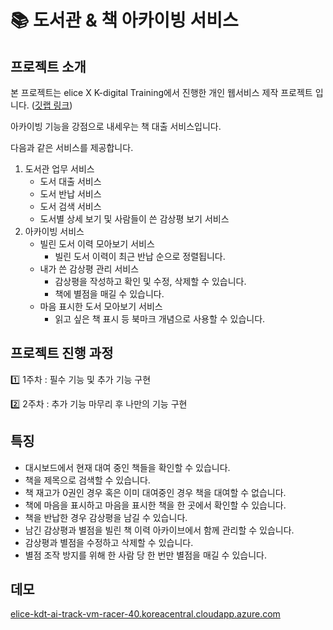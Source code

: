 # 📚 도서관 & 책 아카이빙 서비스  
## 프로젝트 소개

본 프로젝트는 elice X K-digital Training에서 진행한 개인 웹서비스 제작 프로젝트 입니다. ([깃랩 링크](https://kdt-gitlab.elice.io/001_part2_project-library/team1/library-service-project))

아카이빙 기능을 강점으로 내세우는 책 대출 서비스입니다.  

다음과 같은 서비스를 제공합니다. 

1. 도서관 업무 서비스
    - 도서 대출 서비스
    - 도서 반납 서비스
    - 도서 검색 서비스
    - 도서별 상세 보기 및 사람들이 쓴 감상평 보기 서비스
2. 아카이빙 서비스
    - 빌린 도서 이력 모아보기 서비스
        - 빌린 도서 이력이 최근 반납 순으로 정렬됩니다.
    - 내가 쓴 감상평 관리 서비스
        - 감상평을 작성하고 확인 및 수정, 삭제할 수 있습니다.
        - 책에 별점을 매길 수 있습니다.
    - 마음 표시한 도서 모아보기 서비스
        - 읽고 싶은 책 표시 등 북마크 개념으로 사용할 수 있습니다.


## 프로젝트 진행 과정

1️⃣ 1주차 : 필수 기능 및 추가 기능 구현

2️⃣ 2주차 : 추가 기능 마무리 후 나만의 기능 구현


## 특징

- 대시보드에서 현재 대여 중인 책들을 확인할 수 있습니다.
- 책을 제목으로 검색할 수 있습니다.
- 책 재고가 0권인 경우 혹은 이미 대여중인 경우 책을 대여할 수 없습니다. 
- 책에 마음을 표시하고 마음을 표시한 책을 한 곳에서 확인할 수 있습니다.
- 책을 반납한 경우 감상평을 남길 수 있습니다. 
- 남긴 감상평과 별점을 빌린 책 이력 아카이브에서 함께 관리할 수 있습니다.
- 감상평과 별점을 수정하고 삭제할 수 있습니다.
- 별점 조작 방지를 위해 한 사람 당 한 번만 별점을 매길 수 있습니다.

## 데모

[elice-kdt-ai-track-vm-racer-40.koreacentral.cloudapp.azure.com](http://elice-kdt-ai-track-vm-racer-40.koreacentral.cloudapp.azure.com)
